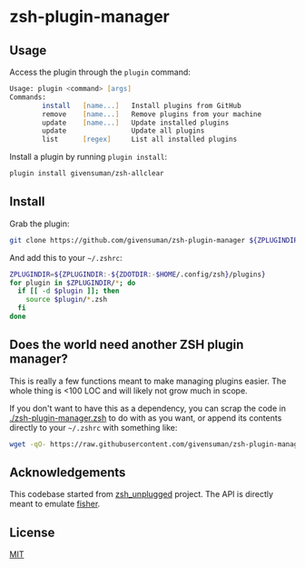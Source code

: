 # zsh-plugin-manager

## Usage

Access the plugin through the `plugin` command:

```zsh
Usage: plugin <command> [args]
Commands:
        install   [name...]   Install plugins from GitHub
        remove    [name...]   Remove plugins from your machine
        update    [name...]   Update installed plugins
        update                Update all plugins
        list      [regex]     List all installed plugins

```

Install a plugin by running `plugin install`:

```zsh
plugin install givensuman/zsh-allclear
```

## Install

Grab the plugin:

```zsh
git clone https://github.com/givensuman/zsh-plugin-manager ${ZPLUGINDIR:-$HOME/.config/zsh/plugins/zsh-plugin-manager}
```

And add this to your `~/.zshrc`:

```zsh
ZPLUGINDIR=${ZPLUGINDIR:-${ZDOTDIR:-$HOME/.config/zsh}/plugins}
for plugin in $ZPLUGINDIR/*; do
  if [[ -d $plugin ]]; then
    source $plugin/*.zsh
  fi
done
```

## Does the world need another ZSH plugin manager?

This is really a few functions meant to make managing plugins easier. The whole thing is <100 LOC and will likely not grow much in scope.

If you don't want to have this as a dependency, you can scrap the code in [./zsh-plugin-manager.zsh](./zsh-plugin-manager.zsh) to do with as you want, or append its contents directly to your `~/.zshrc` with something like:

```zsh
wget -qO- https://raw.githubusercontent.com/givensuman/zsh-plugin-manager/main/zsh-plugin-manager.zsh >> ~/.zshrc
```

## Acknowledgements

This codebase started from [zsh_unplugged](https://github.com/mattmc3/zsh_unplugged) project.
The API is directly meant to emulate [fisher](https://github.com/jorgebucaran/fisher).

## License

[MIT](LICENSE.md)
